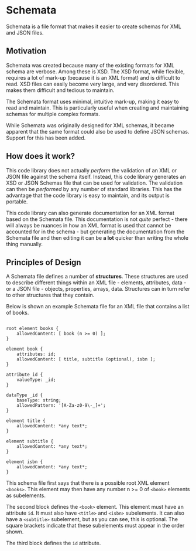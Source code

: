 # Schemata

Schemata is a file format that makes it easier to create schemas for XML and JSON files.

## Motivation

Schemata was created because many of the existing formats for XML schema are verbose. Among these is XSD. The XSD format, while flexible, requires a lot of mark-up (because it is an XML format) and is difficult to read. XSD files can easily become very large, and very disordered. This makes them difficult and tedious to maintain.

The Schemata format uses minimal, intuitive mark-up, making it easy to read and maintain. This is particularly useful when creating and maintaining schemas for multiple complex formats. 

While Schemata was originally designed for XML schemas, it became apparent that the same format could also be used to define JSON schemas. Support for this has been added.

## How does it work?

This code library does not actually _perform_ the validation of an XML or JSON file against the schema itself. Instead, this code library generates an XSD or JSON Schemas file that can be used for validation. The validation can then be _performed_ by any number of standard libraries. This has the advantage that the code library is easy to maintain, and its output is portable.

This code library can also generate documentation for an XML format based on the Schemata file. This documentation is not _quite_ perfect - there will always be nuances in how an XML format is used that cannot be accounted for in the schema - but generating the documentation from the Schemata file and then editing it can be **a lot** quicker than writing the whole thing manually.

## Principles of Design

A Schemata file defines a number of **structures**. These structures are used to describe different things within an XML file - elements, attributes, data - or a JSON file - objects, properties, arrays, data. Structures can in turn refer to other structures that they contain.

Below is shown an example Schemata file for an XML file that contains a list of books.

```

root element books {
    allowedContent: [ book (n >= 0) ];
}

element book {
    attributes: id;
    allowedContent: [ title, subtitle (optional), isbn ];
}

attribute id {
    valueType: _id;
}

dataType _id {
    baseType: string;
    allowedPattern: '[A-Za-z0-9\-_]+';
}

element title {
    allowedContent: *any text*;
}

element subtitle {
    allowedContent: *any text*;
}

element isbn {
    allowedContent: *any text*;
}

```

This schema file first says that there is a possible root XML element `<books>`. This element may then have any number n >= 0 of `<book>` elements as subelements.

The second block defines the `<book>` element. This element must have an attribute `id`. It must also have `<title>` and `<isbn>` subelements. It can also have a `<subtitle>` subelement, but as you can see, this is optional. The square brackets indicate that these subelements must appear in the order shown.

The third block defines the `id` attribute. 
